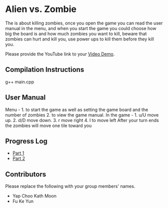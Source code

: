 # Alien vs. Zombie

The is about killing zombies, once you open the game you can read the user manual in the menu, and when you start the game you could choose how big the board is and how much zombies you want to kill, beware that zombies can hurt and kill you, use power ups to kill them before they kill you.

Please provide the YouTube link to your [Video Demo](https://youtube.com).

## Compilation Instructions

g++ main.cpp

## User Manual

Menu - 1. to start the game as well as setting the game board and the number of zombies
       2. to view the game manual.
In the game - 1. u/U move up.
              2. d/D move down.
              3. r move right
              4. l to move left
After your turn ends the zombies will move one tile toward you

## Progress Log

- [Part 1](PART1.md)
- [Part 2](PART2.md)

## Contributors

Please replace the following with your group members' names.

- Yap Choo Kath Moon
- Fu Ke Yun